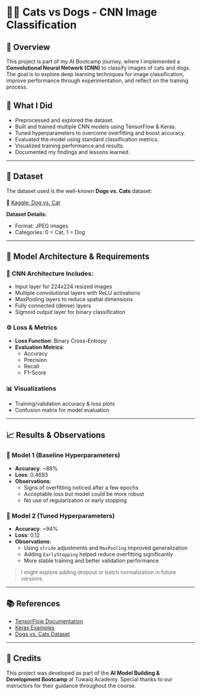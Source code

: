 # 🐶🐱 Cats vs Dogs - CNN Image Classification

## 📌 Overview
This project is part of my AI Bootcamp journey, where I implemented a **Convolutional Neural Network (CNN)** to classify images of cats and dogs. The goal is to explore deep learning techniques for image classification, improve performance through experimentation, and reflect on the training process.

## 🧠 What I Did
- Preprocessed and explored the dataset.
- Built and trained multiple CNN models using TensorFlow & Keras.
- Tuned hyperparameters to overcome overfitting and boost accuracy.
- Evaluated the model using standard classification metrics.
- Visualized training performance and results.
- Documented my findings and lessons learned.

---

## 📂 Dataset
The dataset used is the well-known **Dogs vs. Cats** dataset:

🔗 [Kaggle: Dog vs. Cat](https://www.kaggle.com/datasets/anthonytherrien/dog-vs-cat)

**Dataset Details:**
- Format: JPEG images
- Categories: 0 = Cat, 1 = Dog

---

## 🧪 Model Architecture & Requirements

### 🧱 CNN Architecture Includes:
- Input layer for 224x224 resized images
- Multiple convolutional layers with ReLU activations
- MaxPooling layers to reduce spatial dimensions
- Fully connected (dense) layers
- Sigmoid output layer for binary classification

### ⚙️ Loss & Metrics
- **Loss Function**: Binary Cross-Entropy
- **Evaluation Metrics**:
  - Accuracy
  - Precision
  - Recall
  - F1-Score

### 📊 Visualizations
- Training/validation accuracy & loss plots
- Confusion matrix for model evaluation

---

## 📈 Results & Observations

### 🔁 Model 1 (Baseline Hyperparameters)
- **Accuracy**: ~88%
- **Loss**: 0.4693
- **Observations**:
  - Signs of overfitting noticed after a few epochs
  - Acceptable loss but model could be more robust
  - No use of regularization or early stopping

### 🧪 Model 2 (Tuned Hyperparameters)
- **Accuracy**: ~94%
- **Loss**: 0.12
- **Observations**:
  - Using `stride` adjustments and `MaxPooling` improved generalization
  - Adding `EarlyStopping` helped reduce overfitting significantly
  - More stable training and better validation performance

> I might explore adding dropout or batch normalization in future versions.

---

## 📚 References
- [TensorFlow Documentation](https://www.tensorflow.org/)
- [Keras Examples](https://keras.io/examples/)
- [Dogs vs. Cats Dataset](https://www.kaggle.com/datasets/anthonytherrien/dog-vs-cat)

---

## 🙌 Credits
This project was developed as part of the **AI Model Building & Development Bootcamp** at Tuwaiq Academy. Special thanks to our instructors for their guidance throughout the course.
